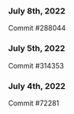 ### July 8th, 2022

Commit #288044

### July 5th, 2022

Commit #314353


### July 4th, 2022

Commit #72281
